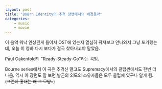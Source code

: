```yaml
---
layout: post
title: "Bourn Identity의 추격 장면에서의 배경음악"
categories:
    - music
    - movie
---
```


이 음악 워낙 인상깊게 들어서 OST에 있는지 열심히 뒤져보고 안나와서 그냥 포기했는데, 오늘 이 영화 다시 보다가 결국 찾아내고야 말았음.

Paul Oakenfold의 "Ready-Steady-Go"라는 곡임.

Bourne series에서 이 곡은 추격신 말고도 Supremacy에서의 클럽씬에서도 한번 더 나옴. 역시 이 장면도 잘 보면 발군의 외모의 소유자들은 모두 클럽에 있구나 알게 됨. (~~그런데 홍대는 왜 그 모양..~~)

